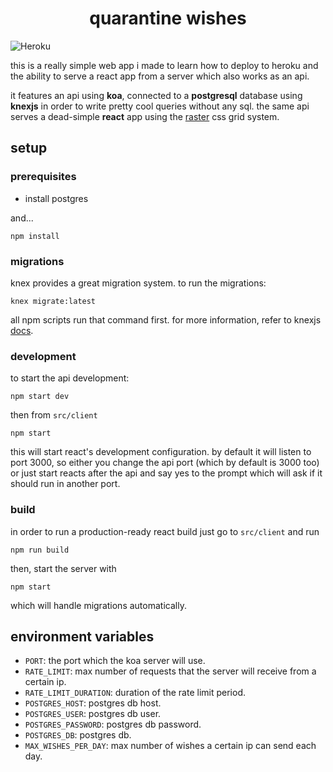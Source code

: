 <h1 align="center">quarantine wishes</h1>

![Heroku](https://heroku-badge.herokuapp.com/?app=heroku-badge)

this is a really simple web app i made to learn how to deploy to heroku and the ability to serve a react app from a server which also works as an api.

it features an api using **koa**, connected to a **postgresql** database using **knexjs** in order to write pretty cool queries without any sql. the same api serves a dead-simple **react** app using the [raster](https://github.com/rsms/raster) css grid system.

## setup

### prerequisites

- install postgres

and...

`npm install`

### migrations

knex provides a great migration system. to run the migrations:

`knex migrate:latest`

all npm scripts run that command first. for more information, refer to knexjs [docs](https://knexjs.org/#Migrations).

### development

to start the api development:

`npm start dev`

then from `src/client`

`npm start`

this will start react's development configuration. by default it will listen to port 3000, so either you change the api port (which by default is 3000 too) or just start reacts after the api and say yes to the prompt which will ask if it should run in another port.

### build

in order to run a production-ready react build just go to `src/client` and run

`npm run build`

then, start the server with

`npm start`

which will handle migrations automatically.

## environment variables

- `PORT`: the port which the koa server will use.
- `RATE_LIMIT`: max number of requests that the server will receive from a certain ip.
- `RATE_LIMIT_DURATION`: duration of the rate limit period.
- `POSTGRES_HOST`: postgres db host.
- `POSTGRES_USER`: postgres db user.
- `POSTGRES_PASSWORD`: postgres db password.
- `POSTGRES_DB`: postgres db.
- `MAX_WISHES_PER_DAY`: max number of wishes a certain ip can send each day.
